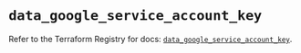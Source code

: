 # `data_google_service_account_key`

Refer to the Terraform Registry for docs: [`data_google_service_account_key`](https://registry.terraform.io/providers/hashicorp/google/5.45.2/docs/data-sources/service_account_key).
